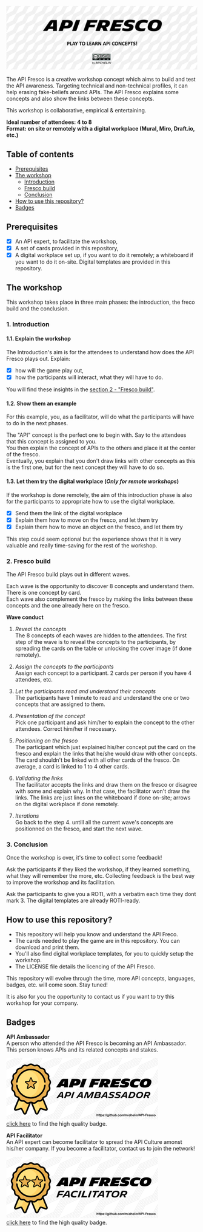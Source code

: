 ![API Freco](img/Banner.png)

The API Fresco is a creative workshop concept which aims to build and test the API awareness. Targeting technical and non-technical profiles, it can help erasing fake-beliefs around APIs. The API Fresco explains some concepts and also show the links between these concepts.

This workshop is collaborative, empirical & entertaining.

**Ideal number of attendees: 4 to 8**  
**Format: on site or remotely with a digital workplace (Mural, Miro, Draft.io, etc.)**

## Table of contents
 - [Prerequisites](https://github.com/michelin/API-Fresco#prerequisites)
 - [The workshop](https://github.com/michelin/API-Fresco#the-workshop)
   - [Introduction](https://github.com/michelin/API-Fresco#1-introduction)
   - [Fresco build](https://github.com/michelin/API-Fresco#2-fresco-build)
   - [Conclusion](https://github.com/michelin/API-Fresco#3-conclusion)
 - [How to use this repository?](https://github.com/michelin/API-Fresco#how-to-use-this-repository)
 - [Badges](https://github.com/michelin/API-Fresco#badges)

## Prerequisites
- [x] An API expert, to facilitate the workshop,
- [x] A set of cards provided in this repository,
- [x] A digital workplace set up, if you want to do it remotely; a whiteboard if you want to do it on-site. Digital templates are provided in this repository.

## The workshop
This workshop takes place in three main phases: the introduction, the freco build and the conclusion.

### 1. Introduction

#### 1.1. Explain the workshop  
The Introduction's aim is for the attendees to understand how does the API Fresco plays out. 
Explain:
- [x] how will the game play out,
- [x] how the participants will interact, what they will have to do.

You will find these insights in the [section 2 - "Fresco build"](https://github.com/michelin/API-Fresco#2-fresco-build).

#### 1.2. Show them an example
For this example, you, as a facilitator, will do what the participants will have to do in the next phases.  

The "API" concept is the perfect one to begin with. Say to the attendees that this concept is assigned to you.  
You then explain the concept of APIs to the others and place it at the center of the fresco.  
Eventually, you explain that you don't draw links with other concepts as this is the first one, but for the next concept they will have to do so.

#### 1.3. Let them try the digital workplace (*Only for remote workshops*)
If the workshop is done remotely, the aim of this introduction phase is also for the participants to appropriate how to use the digital workplace.

- [x] Send them the link of the digital workplace
- [x] Explain them how to move on the fresco, and let them try
- [X] Explain them how to move an object on the fresco, and let them try

This step could seem optional but the experience shows that it is very valuable and really time-saving for the rest of the workshop.

### 2. Fresco build
The API Fresco build plays out in different waves.  
 
Each wave is the opportunity to discover 8 concepts and understand them. There is one concept by card.  
Each wave also complement the fresco by making the links between these concepts and the one already here on the fresco.

**Wave conduct**
1. *Reveal the concepts*  
    The 8 concepts of each waves are hidden to the attendees. The first step of the wave is to reveal the concepts to the participants, by spreading the cards on the table or unlocking the cover image (if done remotely).
    
2. *Assign the concepts to the participants*  
    Assign each concept to a participant. 2 cards per person if you have 4 attendees, etc.
 
3. *Let the participants read and understand their concepts*  
    The participants have 1 minute to read and understand the one or two concepts that are assigned to them.
    
4. *Presentation of the concept*  
    Pick one participant and ask him/her to explain the concept to the other attendees. Correct him/her if necessary.

5. *Positioning on the fresco*  
    The participant which just explained his/her concept put the card on the fresco and explain the links that he/she would draw with other concepts. The card shouldn't be linked with all other cards of the fresco. On average, a card is linked to 1 to 4 other cards.

6. *Validating the links*  
    The facilitator accepts the links and draw them on the fresco or disagree with some and explain why. In that case, the facilitator won't draw the links. The links are just lines on the whiteboard if done on-site; arrows on the digital workplace if done remotely.
    
7. *Iterations*  
    Go back to the step 4. untill all the current wave's concepts are positionned on the fresco, and start the next wave.

### 3. Conclusion
Once the workshop is over, it's time to collect some feedback!  

Ask the participants if they liked the workshop, if they learned something, what they will remember the more, etc. Collecting feedback is the best way to improve the workshop and its facilitation.  

Ask the participants to give you a ROTI, with a verbatim each time they dont mark 3. The digital templates are already ROTI-ready.

## How to use this repository?

- This repository will help you know and understand the API Freco.
- The cards needed to play the game are in this repository. You can download and print them. 
- You'll also find digital workplace templates, for you to quickly setup the workshop.
- The LICENSE file details the licencing of the API Fresco.

This repository will evolve through the time, more API concepts, languages, badges, etc. will come soon. Stay tuned!

It is also for you the opportunity to contact us if you want to try this workshop for your company.

## Badges

**API Ambassador**  
A person who attended the API Fresco is becoming an API Ambassador. This person knows APIs and its related concepts and stakes.

![API Ambassador Badge](img/Sticker_Ambassador_miniature.png)  
[click here](https://github.com/michelin/API-Fresco/blob/main/img/Sticker_Ambassador.png) to find the high quality badge.


**API Facilitator**  
An API expert can become facilitator to spread the API Culture amonst his/her company. If you become a facilitator, contact us to join the network!

![API Facilitator Badge](img/Sticker_Facilitator_miniature.png)  
[click here](https://github.com/michelin/API-Fresco/blob/main/img/Sticker_Facilitator.png) to find the high quality badge.
